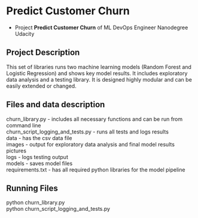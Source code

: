 # Predict Customer Churn

- Project **Predict Customer Churn** of ML DevOps Engineer Nanodegree Udacity

## Project Description
This set of libraries runs two machine learning models (Random Forest and Logistic Regression) and shows key model results. It includes exploratory data analysis and a testing library. It is designed highly modular and can be easily extended or changed.

## Files and data description
churn_library.py - includes all necessary functions and can be run from command line \
churn_script_logging_and_tests.py - runs all tests and logs results \
data - has the csv data file \
images - output for exploratory data analysis and final model results pictures \
logs - logs testing output \
models - saves model files \
requirements.txt - has all required python libraries for the model pipeline 

## Running Files
python churn_library.py \
python churn_script_logging_and_tests.py


